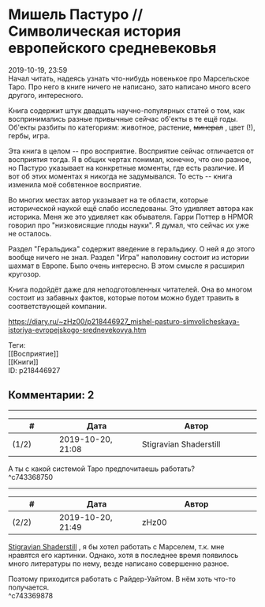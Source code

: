 Мишель Пастуро // Символическая история европейского средневековья
==================================================================

  
2019-10-19, 23:59  
 Начал читать, надеясь узнать что-нибудь новенькое про Марсельское Таро. Про него в книге ничего не написано, зато написано много всего другого, интересного.   
   
 Книга содержит штук двадцать научно-популярных статей о том, как воспринимались разные привычные сейчас об'екты в те ещё годы. Об'екты разбиты по категориям: животное, растение,  ~~минерал~~  , цвет (!), гербы, игра.   
   
 Эта книга в целом -- про восприятие. Восприятие сейчас отличается от восприятия тогда. Я в общих чертах понимал, конечно, что оно разное, но Пастуро указывает на конкретные моменты, где есть различие. И вот об этих моментах я никогда не задумывался. То есть -- книга изменила моё собвтенное восприятие.   
   
 Во многих местах автор указывает на те области, которые исторической наукой ещё слабо исследованы. Это удивляет автора как историка. Меня же это удивляет как обывателя. Гарри Поттер в HPMOR говорил про "низковисящие плоды науки". Я думал, что сейчас их уже не осталось.   
   
 Раздел "Геральдика" содержит введение в геральдику. О ней я до этого вообще ничего не знал. Раздел "Игра" наполовину состоит из истории шахмат в Европе. Было очень интересно. В этом смысле я расширил кругозор.   
   
 Книга подойдёт даже для неподготовленных читателей. Она во многом состоит из забавных фактов, которые потом можно будет травить в соответствующей компании.   
  
<https://diary.ru/~zHz00/p218446927_mishel-pasturo-simvolicheskaya-istoriya-evropejskogo-srednevekovya.htm>  
  
Теги:  
[[Восприятие]]  
[[Книги]]  
ID: p218446927  


Комментарии: 2
--------------

  


---



|         #         |              Дата              |                     Автор                     |           ID           |
| --- | --- | --- | --- |
| (1/2) | 2019-10-20, 21:08 | Stigravian Shaderstill | c743368750 |

  
 А ты с какой системой Таро предпочитаешь работать?   
 ^c743368750

---



|         #         |              Дата              |                     Автор                     |           ID           |
| --- | --- | --- | --- |
| (2/2) | 2019-10-20, 21:49 | zHz00 | c743369878 |

  
  [Stigravian Shaderstill](http://stigravian.diary.ru "Science, Death, Rock-n-Roll")  , я бы хотел работать с Марселем, т.к. мне нравятся его картинки. Однако, хотя в последнее время появилось много литературы по нему, везде написано совершенно разное.   
   
 Поэтому приходится работать с Райдер-Уайтом. В нём хоть что-то получается.   
 ^c743369878